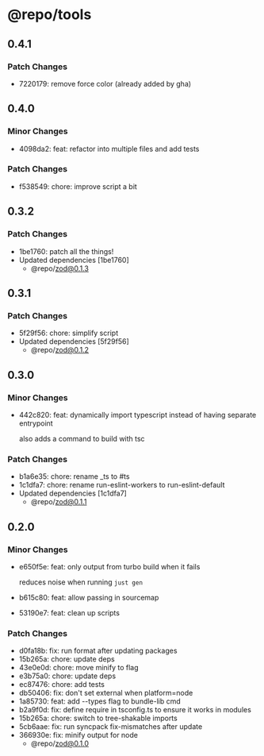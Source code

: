 # @repo/tools

## 0.4.1

### Patch Changes

- 7220179: remove force color (already added by gha)

## 0.4.0

### Minor Changes

- 4098da2: feat: refactor into multiple files and add tests

### Patch Changes

- f538549: chore: improve script a bit

## 0.3.2

### Patch Changes

- 1be1760: patch all the things!
- Updated dependencies [1be1760]
  - @repo/zod@0.1.3

## 0.3.1

### Patch Changes

- 5f29f56: chore: simplify script
- Updated dependencies [5f29f56]
  - @repo/zod@0.1.2

## 0.3.0

### Minor Changes

- 442c820: feat: dynamically import typescript instead of having separate entrypoint

  also adds a command to build with tsc

### Patch Changes

- b1a6e35: chore: rename \_ts to #ts
- 1c1dfa7: chore: rename run-eslint-workers to run-eslint-default
- Updated dependencies [1c1dfa7]
  - @repo/zod@0.1.1

## 0.2.0

### Minor Changes

- e650f5e: feat: only output from turbo build when it fails

  reduces noise when running `just gen`

- b615c80: feat: allow passing in sourcemap
- 53190e7: feat: clean up scripts

### Patch Changes

- d0fa18b: fix: run format after updating packages
- 15b265a: chore: update deps
- 43e0e0d: chore: move minify to flag
- e3b75a0: chore: update deps
- ec87476: chore: add tests
- db50406: fix: don't set external when platform=node
- 1a85730: feat: add --types flag to bundle-lib cmd
- b2a9f0d: fix: define require in tsconfig.ts to ensure it works in modules
- 15b265a: chore: switch to tree-shakable imports
- 5cb6aae: fix: run syncpack fix-mismatches after update
- 366930e: fix: minify output for node
  - @repo/zod@0.1.0
